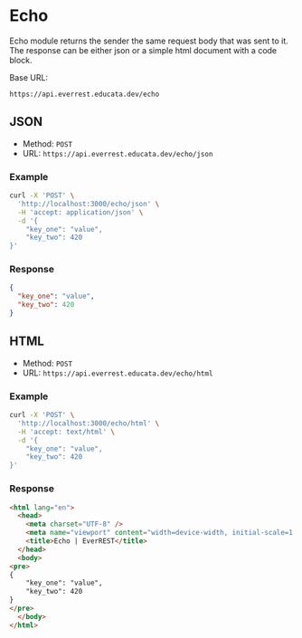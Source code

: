 # Echo

Echo module returns the sender the same request body that was sent to it.
The response can be either json or a simple html document with a code block.

Base URL:

```
https://api.everrest.educata.dev/echo
```

## JSON

- Method: `POST`
- URL: `https://api.everrest.educata.dev/echo/json`

### Example

```sh
curl -X 'POST' \
  'http://localhost:3000/echo/json' \
  -H 'accept: application/json' \
  -d '{
    "key_one": "value",
    "key_two": 420
}'
```

### Response

```json
{
  "key_one": "value",
  "key_two": 420
}
```

## HTML

- Method: `POST`
- URL: `https://api.everrest.educata.dev/echo/html`

### Example

```sh
curl -X 'POST' \
  'http://localhost:3000/echo/html' \
  -H 'accept: text/html' \
  -d '{
    "key_one": "value",
    "key_two": 420
}'
```

### Response

```html
<html lang="en">
  <head>
    <meta charset="UTF-8" />
    <meta name="viewport" content="width=device-width, initial-scale=1.0" />
    <title>Echo | EverREST</title>
  </head>
  <body>
<pre>
{
    "key_one": "value",
    "key_two": 420
} 
</pre>
  </body>
</html>
```
